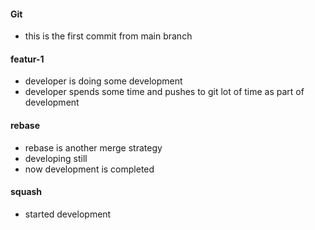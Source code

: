 #### Git
* this is the first commit from main branch

#### featur-1
* developer is doing some development
* developer spends some time and pushes to git lot of time as part of development

#### rebase
* rebase is another merge strategy
* developing still
* now development is completed

#### squash
* started development